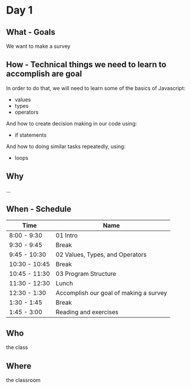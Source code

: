 # Day 1

## What - Goals

We want to make a survey

## How - Technical things we need to learn to accomplish are goal

In order to do that, we will need to learn some of the basics of Javascript:

-   values
-   types
-   operators

And how to create decision making in our code using:

-   if statements

And how to doing similar tasks repeatedly, using:

-   loops

## Why

...

## When - Schedule

| Time          | Name                                   |
| ------------- | -------------------------------------- |
| 8:00 - 9:30   | 01 Intro                               |
| 9:30 - 9:45   | Break                                  |
| 9:45 - 10:30  | 02 Values, Types, and Operators        |
| 10:30 - 10:45 | Break                                  |
| 10:45 - 11:30 | 03 Program Structure                   |
| 11:30 - 12:30 | Lunch                                  |
| 12:30 - 1:30  | Accomplish our goal of making a survey |
| 1:30 - 1:45   | Break                                  |
| 1:45 - 3:00   | Reading and exercises                  |

## Who

the class

## Where

the classroom
